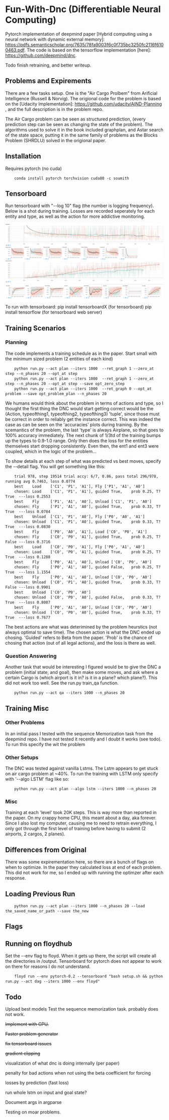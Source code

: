 # Fun-With-Dnc (Differentiable Neural Computing)

Pytorch implementation of deepmind paper [Hybrid computing using a neural network with dynamic external memory]: https://pdfs.semanticscholar.org/7635/78fa9003f6c0f735bc3250fc2116f6100463.pdf. The code is based on the tensorflow implementation [here]: https://github.com/deepmind/dnc.

Todo finish retraining, and better writeup. 

## Problems and Expirements
There are a few tasks setup. One is the  "Air Cargo Prolbem" from Arificial Intelligence (Russell & Norvig). The origional code for the problem is based on the [Udacity Implementation]: https://github.com/udacity/AIND-Planning , and the full description is in the problem repo. 

The Air Cargo problem can be seen as structured prediction, (every prediction step can be seen as changing the state of the problem). The algorithms used to solve it in the book included graphplan, and Astar search of the state space, putting it in the same family of problems as the Blocks Problem (SHRDLU) solved in the origional paper. 

## Installation
Requires pytorch (no cuda)

        conda install pytorch torchvision cuda80 -c soumith

## Tensorboard
Run tensorboard with "--log 10" flag (the number is logging frequency). Below is a shot during training. Losses are recorded seperately for each entity and type, as well as the action for more addictive monitoring. 

![alt text](images/training.png)
![alt text](images/acc.png)

To run with tensorboard:
        pip install tensorboardX (for tensorboard)
        pip install tensorflow (for tensorboard web server)

## Training Scenarios
### Planning
The code implements a training schedule as in the paper. Start small with the minimum sized problem (2 entities of each kind)

        python run.py --act plan --iters 1000  --ret_graph 1 --zero_at step --n_phases 20 --opt_at step
        python run.py --act plan --iters 1000  --ret_graph 1 --zero_at step --n_phases 20 --opt_at step --save opt_zero_step
        python run.py --act plan --iters 1000  --ret_graph 0 --opt_at problem --save opt_problem_plan --n_phases 20


 We humans would think about the problem in terms of actions and type, so I thought the first thing the DNC would start getting correct would be the (Action, typeofthing1, typeofthing2, typeofthing3) 'tuple', since those must be correct in order to reliably get the instance correct. This was indeed the case as can be seen on the 'accuracies' plots during training. By the scemantics of the problem, the last 'type' is always Airplane, so that goes to 100% accuracy immediately. The next chunk of 1/3td of the training bumps up the types to 0.9-1.0 range. Only then does the loss for the entities themselves start dropping consistently. Even then, the ent1 and ent3 were coupled, which in the logic of the problem...

To show details at each step of what was predicted vs best moves, specify the --detail flag. You will get something like this:

        trial 978, step 19514 trial accy: 6/7, 0.86, pass total 296/978, running avg 0.7463, loss 0.0774  
        best    Load    ['C1', 'P1', 'A1'], Fly ['P1', 'A1', 'A0']
        chosen: Load    ['C1', 'P1', 'A1'], guided True,    prob 0.25, T? True  ---loss 0.2553
        best    Fly     ['P1', 'A1', 'A0'], Unload ['C1', 'P1', 'A0']
        chosen: Fly     ['P1', 'A1', 'A0'], guided True,    prob 0.33, T? True  ---loss 0.0784
        best    Unload  ['C1', 'P1', 'A0'], Fly ['P0', 'A0', 'A1']
        chosen: Unload  ['C1', 'P1', 'A0'], guided True,    prob 0.33, T? True  ---loss 0.0830
        best    Fly     ['P0', 'A0', 'A1'], Load ['C0', 'P0', 'A1']
        chosen: Fly     ['C0', 'P0', 'A1'], guided True,    prob 0.25, T? False ---loss 0.3716
        best    Load    ['C0', 'P0', 'A1'], Fly ['P0', 'A1', 'A0']
        chosen: Load    ['C0', 'P0', 'A1'], guided True,    prob 0.25, T? True  ---loss 0.1288
        best    Fly     ['P0', 'A1', 'A0'], Unload ['C0', 'P0', 'A0']
        chosen: Fly     ['P0', 'A1', 'A0'], guided False,   prob 0.25, T? True  ---loss 1.1554
        best    Fly     ['P0', 'A1', 'A0'], Unload ['C0', 'P0', 'A0']
        chosen: Unload  ['C0', 'P1', 'A0'], guided True,    prob 0.33, T? False ---loss 0.9901
        best    Unload  ['C0', 'P0', 'A0']
        chosen: Unload  ['C0', 'P0', 'A0'], guided False,   prob 0.33, T? True  ---loss 0.8087
        best    Fly     ['P0', 'A1', 'A0'], Unload ['C0', 'P0', 'A0']
        chosen: Unload  ['C0', 'P0', 'A0'], guided True,    prob 0.33, T? True  ---loss 0.7677

The best actions are what was deterimined by the problem heurstics (not always optimal to save time). The chosen action is what the DNC ended up chosing. 'Guided' refers to Beta from the paper. 'Prob' is the chance of chosing that action (out of all legal actions), and the loss is there as well.


### Question Answering
Another task that would be interesting I figured would be to give the DNC a problem (initial state, and goal), then make some moves, and ask where a certain Cargo is (which airport is it in? is it in a plane? which plane?). This did not work too well. See the run.py train_qa function. 

        python run.py --act qa --iters 1000 --n_phases 20

## Training Misc
### Other Problems
In an initial pass I tested with the sequence Memorization task from the deepmind repo. I have not tested it recently and I doubt it works (see todo). To run this specify the wit the problem 

### Other Setups
The DNC was tested against vanilla Lstms. The Lstm appears to get stuck on air cargo problem at ~40%. To run the training with LSTM only specify with '--algo LSTM' flag like so: 

        python run.py --act plan --algo lstm --iters 1000 --n_phases 20 

### Misc
Training at each 'level' took 20K steps. This is way more than reported in the paper. On my crappy home CPU, this meant about a day, aka forever. Since I also lost my computer, causing me to need to retrain everything, I only got through the first level of training before having to submit (2 airports, 2 cargos, 2 planes). 


## Differences from Original
There was some expirementation here, so there are a bunch of flags on when to optimize. In the paper they calculated loss at end of each problem. This did not work for me, so I ended up with running the optimzer after each response.

## Loading Previous Run  
        
        python run.py --act plan --iters 1000 --n_phases 20 --load the_saved_name_or_path --save the_new

## Flags


## Running on floydhub
Set the --env flag to floyd. When it gets up there, the script will create all the directories in /output. Tensorboard for pytorch does not appear to work on there for reasons I do not understand.

        floyd run --env pytorch-0.2 --tensorboard "bash setup.sh && python run.py --act dag --iters 1000 --env floyd"

## Todo
Upload best models
Test the sequence memorization task. probably does not work.


~~Implement with GPU.~~


~~Faster problem generator~~


~~fix tensorboard issues~~


~~gradient clipping~~


visualization of what dnc is doing internally (per paper)


penalty for bad actions when not using the beta coefficient for forcing


losses by prediction (fast loss)


run whole lstm on input and goal state?


Document args in argparse


Testing on moar problems.



